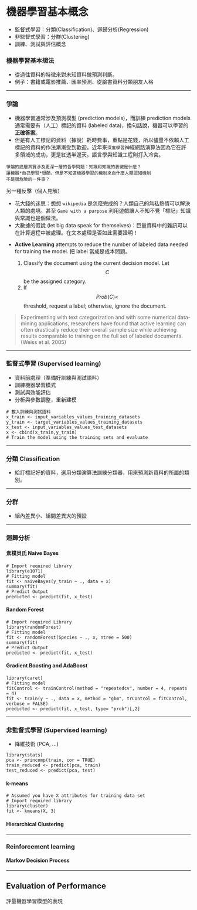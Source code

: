 # 機器學習基本概念

* 監督式學習：分類(Classification)、迴歸分析(Regression)
* 非監督式學習：分群(Clustering)
* 訓練、測試與評估概念



### 機器學習基本想法 
- 從過往資料的特徵來對未知資料做預測判斷。
- 例子：書籍或電影推薦、匯率預測、從臉書資料分類朋友人格




---
### 爭論

- 機器學習通常涉及預測模型 (prediction models)，而訓練 prediction models 通常需要有（人工）標記的資料 (labeled data)，換句話說，機器可以學習的**正確答案**。
- 但是有人工標記的資料（據說）耗時費事，重點是花錢，所以儘量不依賴人工標記的資料的作法漸漸受到歡迎。近年來`深度學習`神經網路演算法因為它在許多領域的成功，更是紅透半邊天。語言學與知識工程則打入冷宮。

```
爭論的底層其實涉及更深一層的哲學問題：知識和知識的表徵是什麼？
讓機器*自己學習*很酷，但是不知道機器學習的機制來自什麼人類認知機制
不是很危險的一件事？

```
另一種反擊（個人見解）

- 花大錢的迷思：想想 `wikipedia` 是怎麼完成的？人類自己的無私熱情可以解決人類的處境。甚至 `Game with a purpose` 利用遊戲讓人不知不覺「標記」知識與常識也是個做法。
- 大數據的假說 (let big data speak for themselves)：巨量資料中的雜訊可以在計算過程中被處理。在文本處理是否如此需要證明！

<!-- plurk studies-->

- **Active Learning** attempts to reduce the number of labeled data needed for training the model. 把 label 當成是成本問題。

    1. Classify the document using the current decision model. Let $$C$$ be the assigned category.
    2. If $$Prob(C) < $$ threshold, request a label; otherwise, ignore the document.

> Experimenting with text categorization and with some numerical data-mining applications, researchers have found that active learning can often drastically reduce their overall sample size while achieving results comparable to training on the full set of labeled documents.(Weiss et al. 2005)





---
### 監督式學習 (Supervised learning)

- 資料前處理（準備好訓練與測試語料）
- 訓練機器學習模式
- 測試與效能評估
- 分析與參數調整，重新建模


```
# 載入訓練與測試語料 
x_train <- input_variables_values_training_datasets 
y_train <- target_variables_values_training_datasets 
x_test <- input_variables_values_test_datasets
x <- cbind(x_train,y_train)
# Train the model using the training sets and evaluate
```

---
### 分類 Classification

- 給訂標記好的資料，選用分類演算法訓練分類器，用來預測新資料的所屬的類別。


---
### 分群

- 組內差異小、組間差異大的預設

---
### 迴歸分析




#### 素樸貝氏 Naive Bayes

```
# Import required library
library(e1071)
# Fitting model
fit <- naiveBayes(y_train ~ ., data = x) 
summary(fit)
# Predict Output
predicted <- predict(fit, x_test)
```




#### Random Forest

```
# Import required Library
library(randomForest)
# Fitting model
fit <- randomForest(Species ~ ., x, ntree = 500) 
summary(fit)
# Predict Output
predicted <- predict(fit, x_test)
```


#### Gradient Boosting and AdaBoost

```
library(caret)
# Fitting model
fitControl <- trainControl(method = "repeatedcv", number = 4, repeats = 4)
fit <- train(y ~ ., data = x, method = "gbm", trControl = fitControl, verbose = FALSE) 
predicted <- predict(fit, x_test, type= "prob")[,2]

```



---
### 非監督式學習 (Supervised learning)

- 降維技術 (PCA, ...)

```
library(stats)
pca <- princomp(train, cor = TRUE) 
train_reduced <- predict(pca, train) 
test_reduced <- predict(pca, test)
```



#### k-means


```
# Assumed you have X attributes for training data set 
# Import required library 
library(cluster) 
fit <- kmeans(X, 3)
```

#### Hierarchical Clustering





---
### Reinforcement learning

#### Markov Decision Process


---
## Evaluation of Performance
評量機器學習模型的表現










